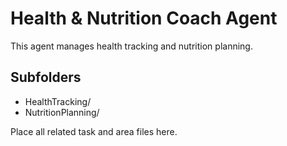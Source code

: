# Health & Nutrition Coach Agent

This agent manages health tracking and nutrition planning.

## Subfolders
- HealthTracking/
- NutritionPlanning/

Place all related task and area files here.
